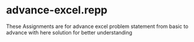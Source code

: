 # advance-excel.repp
These Assignments are for advance excel problem statement from basic to advance with here solution for better understanding 
